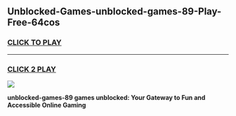 
## Unblocked-Games-unblocked-games-89-Play-Free-64cos
<h3>
<a href="https://premium76.site?title=unblocked-games-89&ref=18A1">CLICK TO PLAY</a></h3>
<hr>

<h3>
<a href="https://premium76.site?title=unblocked-games-89&ref=18A1">CLICK 2 PLAY</a>
  
</h3>

<a href="https://premium76.site?title=unblocked-games-89&ref=18A1"><img src="https://clearcache.store/games.png"></a>


**unblocked-games-89 games unblocked: Your Gateway to Fun and Accessible Online Gaming**
